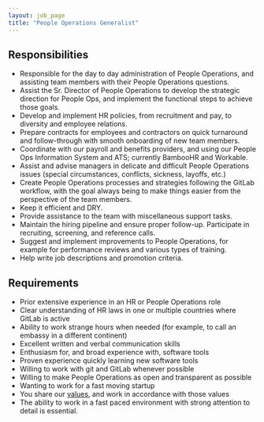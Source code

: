 ```yaml
---
layout: job_page
title: "People Operations Generalist"
---
```


## Responsibilities

- Responsible for the day to day administration of People Operations, and assisting team members with their People Operations questions.
- Assist the Sr. Director of People Operations to develop the strategic direction for People Ops, and implement the functional steps to achieve those goals.
- Develop and implement HR policies, from recruitment and pay, to diversity and employee relations.
- Prepare contracts for employees and contractors on quick turnaround and follow-through with smooth onboarding of new team members.
- Coordinate with our payroll and benefits providers, and using our People Ops Information System and ATS; currently BambooHR and Workable.
- Assist and advise managers in delicate and difficult People Operations issues (special circumstances, conflicts, sickness, layoffs, etc.)
- Create People Operations processes and strategies following the GitLab workflow, with the goal always being to make things easier from the perspective of the team members.
- Keep it efficient and DRY.
- Provide assistance to the team with miscellaneous support tasks.
- Maintain the hiring pipeline and ensure proper follow-up. Participate in recruiting, screening, and reference calls.
- Suggest and implement improvements to People Operations, for example for performance reviews and various types of training.
- Help write job descriptions and promotion criteria.

## Requirements

- Prior extensive experience in an HR or People Operations role
- Clear understanding of HR laws in one or multiple countries where GitLab is active
- Ability to work strange hours when needed (for example, to call an embassy in a different continent)
- Excellent written and verbal communication skills
- Enthusiasm for, and broad experience with, software tools
- Proven experience quickly learning new software tools
- Willing to work with git and GitLab whenever possible
- Willing to make People Operations as open and transparent as possible
- Wanting to work for a fast moving startup
- You share our [values](/handbook/#values), and work in accordance with those values
- The ability to work in a fast paced environment with strong attention to detail is essential.
